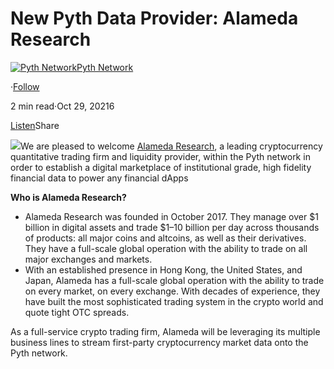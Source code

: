 New Pyth Data Provider: Alameda Research
========================================

[![Pyth Network](https://miro.medium.com/v2/resize:fill:88:88/1*rdK3rHcWpkge6BRQRIwBjA.jpeg)](/?source=post_page-----23cd648a69f--------------------------------)[Pyth Network](/?source=post_page-----23cd648a69f--------------------------------)

·[Follow](https://medium.com/m/signin?actionUrl=https%3A%2F%2Fmedium.com%2F_%2Fsubscribe%2Fuser%2Ff55fccc0ad62&operation=register&redirect=https%3A%2F%2Fpythnetwork.medium.com%2Fnew-pyth-data-provider-alameda-research-23cd648a69f&user=Pyth+Network&userId=f55fccc0ad62&source=post_page-f55fccc0ad62----23cd648a69f---------------------post_header-----------)

2 min read·Oct 29, 20216

[Listen](https://medium.com/m/signin?actionUrl=https%3A%2F%2Fmedium.com%2Fplans%3Fdimension%3Dpost_audio_button%26postId%3D23cd648a69f&operation=register&redirect=https%3A%2F%2Fpythnetwork.medium.com%2Fnew-pyth-data-provider-alameda-research-23cd648a69f&source=-----23cd648a69f---------------------post_audio_button-----------)Share

![](https://miro.medium.com/v2/resize:fit:1400/1*942h-N5tJyjMgvVhH1IO0w.png)We are pleased to welcome [Alameda Research](https://www.alameda-research.com/), a leading cryptocurrency quantitative trading firm and liquidity provider, within the Pyth network in order to establish a digital marketplace of institutional grade, high fidelity financial data to power any financial dApps

**Who is Alameda Research?**

* Alameda Research was founded in October 2017. They manage over $1 billion in digital assets and trade $1–10 billion per day across thousands of products: all major coins and altcoins, as well as their derivatives. They have a full-scale global operation with the ability to trade on all major exchanges and markets.
* With an established presence in Hong Kong, the United States, and Japan, Alameda has a full-scale global operation with the ability to trade on every market, on every exchange. With decades of experience, they have built the most sophisticated trading system in the crypto world and quote tight OTC spreads.

As a full-service crypto trading firm, Alameda will be leveraging its multiple business lines to stream first-party cryptocurrency market data onto the Pyth network.

